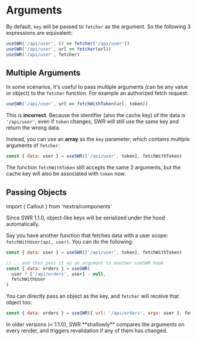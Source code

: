 # Arguments

By default, `key` will be passed to `fetcher` as the argument. So the following
3 expressions are equivalent:

```js
useSWR('/api/user', () => fetcher('/api/user'))
useSWR('/api/user', url => fetcher(url))
useSWR('/api/user', fetcher)
```

## Multiple Arguments

In some scenarios, it's useful to pass multiple arguments (can be any value or
object) to the `fetcher` function. For example an authorized fetch request:

```js
useSWR('/api/user', url => fetchWithToken(url, token))
```

This is **incorrect**. Because the identifier (also the cache key) of the data
is `'/api/user'`, even if `token` changes, SWR will still use the same key and
return the wrong data.

Instead, you can use an **array** as the `key` parameter, which contains
multiple arguments of `fetcher`:

```js
const { data: user } = useSWR(['/api/user', token], fetchWithToken)
```

The function `fetchWithToken` still accepts the same 2 arguments, but the cache
key will also be associated with `token` now.

## Passing Objects

import { Callout } from 'nextra/components'

<Callout>
  Since SWR 1.1.0, object-like keys will be serialized under the hood automatically. 
</Callout>
  
Say you have another function that fetches data with a user scope: `fetchWithUser(api, user)`. You can do the following:

```js
const { data: user } = useSWR(['/api/user', token], fetchWithToken)

// ...and then pass it as an argument to another useSWR hook
const { data: orders } = useSWR(
  user ? ['/api/orders', user] : null,
  fetchWithUser
)
```

You can directly pass an object as the key, and `fetcher` will receive that
object too:

```js
const { data: orders } = useSWR({ url: '/api/orders', args: user }, fetcher)
```

<Callout emoji="⚠️">
  In older versions (< 1.1.0), SWR **shallowly** compares the arguments on every render, and triggers revalidation if any of them has changed. 
</Callout>
